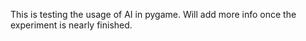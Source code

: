 This is testing the usage of AI in pygame.
Will add more info once the experiment is nearly finished.

